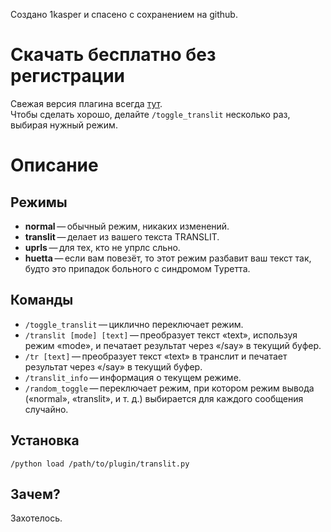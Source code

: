 Создано 1kasper и спасено с сохранением на github.

Скачать бесплатно без регистрации
=================================

Свежая версия плагина всегда [тут](https://raw.githubusercontent.com/pouque/best-plugin/master/translit.py).  
Чтобы сделать хорошо, делайте `/toggle_translit` несколько раз, выбирая нужный режим.  

Описание
========

Режимы
------

*   **normal** — обычный режим, никаких изменений.
*   **translit** — делает из вашего текста TRANSLIT.
*   **uprls** — для тех, кто не упрлс сльно.
*   **huetta** — если вам повезёт, то этот режим разбавит ваш текст так, будто это припадок больного с синдромом Туретта.

Команды
-------

*   `/toggle_translit` — циклично переключает режим.
*   `/translit [mode] [text]` — преобразует текст «text», используя режим «mode», и печатает результат через «/say» в текущий буфер.
*   `/tr [text]` — преобразует текст «text» в транслит и печатает результат через «/say» в текущий буфер.
*   `/translit_info` — информация о текущем режиме.
*   `/random_toggle` — переключает режим, при котором режим вывода («normal», «translit», и т. д.) выбирается для каждого сообщения случайно.

Установка
---------

`/python load /path/to/plugin/translit.py`

Зачем?
------

Захотелось.
